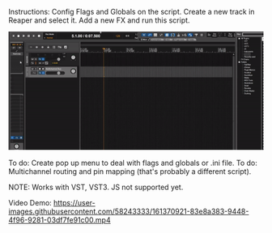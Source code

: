 Instructions: Config Flags and Globals on the script. Create a new track in Reaper and select it. Add a new FX and run this script.

![Demo](demo1.gif)

To do: Create pop up menu to deal with flags and globals or .ini file.
To do: Multichannel routing and pin mapping (that's probably a different script).

NOTE: Works with VST, VST3. JS not supported yet.

Video Demo:
https://user-images.githubusercontent.com/58243333/161370921-83e8a383-9448-4f96-9281-03df7fe91c00.mp4

